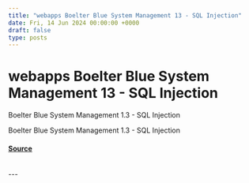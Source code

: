 ```yaml
---
title: "webapps Boelter Blue System Management 13 - SQL Injection"
date: Fri, 14 Jun 2024 00:00:00 +0000
draft: false
type: posts
---
```

# webapps Boelter Blue System Management 13 - SQL Injection





Boelter Blue System Management 1.3 - SQL Injection

Boelter Blue System Management 1.3 - SQL Injection

#### [Source](https://www.exploit-db.com/exploits/52052)

<br/>
---
